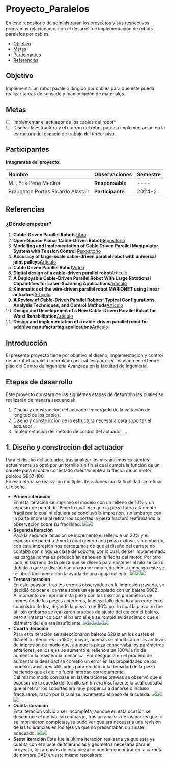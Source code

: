 # Proyecto_Paralelos
En este repositorio de administrarán los proyectos y sus respectivos programas relacionados con el desarrollo e implementación de robots paralelos por cables.

- [Objetivo](#objetivo)
- [Metas](#metas)
- [Participantes](#participantes)
- [Referencias](#referencias)

## Objetivo

Implementar un robot paralelo dirigido por cables para que este pueda realizar tareas de sensado y manipulación de materiales.

## Metas

- [ ] Implementar el actuador de los cables del robot*
- [ ] Diseñar la estructura y el cuerpo del robot para su implementación en la estructura del espacio de trabajo del tercer piso.

## Participantes

**Integrantes del proyecto:**

| Nombre | Observaciones | Semestre |
| :----------| :----------- | :----------- |
| M.I. Erik Peña Medina | **Responsable** | ---- 
| Braughton Portas Ricardo Alastair | **Participante** | 2024-2 |


## Referencias

### ¿Dónde empezar?



1. **Cable-Driven Parallel Robots**[Libro](https://link.springer.com/content/pdf/10.1007/978-3-319-76138-1.pdf).
2. **Open-Source Planar Cable-Driven Robot**[Repositorio](https://github.com/LionelBirglen/OpenSourcePlanarCableRobot/tree/main)
3. **Modelling and Implementation of Cable Driven Parallel Manipulator System with Tension Control** [Repositorio](https://github.com/siddharthumakarthikeyan/Cable-Driven-Parallel-Robots-CDPR-Modelling)
4. **Accuracy of large-scale cable-driven parallel robot with universal joint pulleys**[Articulo](https://hal.science/hal-03393239/)
5. **Cable Driven Parallel Robot**[Video](https://www.youtube.com/watch?v=cxKAWujUV-c)
6. **Digital design of a сable-driven parallel robot**[Articulo](https://iopscience.iop.org/article/10.1088/1757-899X/945/1/012085/pdf)
7. **A Deployable Cable-Driven Parallel Robot With Large Rotational Capabilities for Laser-Scanning Applications**[Articulo](https://ieeexplore.ieee.org/abstract/document/9076279)
8. **Kinematics of the wire-driven parallel robot MARIONET using linear actuators**[Articulo](https://ieeexplore.ieee.org/abstract/document/4543803)
9. **A Review of Cable-Driven Parallel Robots: Typical Configurations, Analysis Techniques, and Control Methods**[Articulo](https://ieeexplore.ieee.org/abstract/document/9745192)
10. **Design and Development of a New Cable-Driven Parallel Robot for Waist Rehabilitation**[Articulo](https://ieeexplore.ieee.org/abstract/document/8716563)
11. **Design and implementation of a cable-driven parallel robot for additive manufacturing applications**[Articulo](https://www.sciencedirect.com/science/article/abs/pii/S0957415822000964)
## Introducción
El presente proyecto tiene por objetivo el diseño, implementación y control de un robot paralelo controlado por cables para ser instalado en el tercer piso del Centro de Ingeniería Avanzada en la facultad de Ingeniería.
## Etapas de desarrollo
Este proyecto constara de las siguientes etapas de desarrollo las cuales se realizarán de manera secuencial:
1. Diseño y construcción del actuador encargado de la variación de longitud de los cables.
2. Diseño y construcción de la estructura necesaria para soportar el actuador .
3. Implementación del método de control del actuador 
...
## 1. Diseño y constrcción del actuador
Para el diseño del actuador, tras analizar los mecanismos existentes actualmente se optó por un tornillo sin fin el cual cumpla la función de un carrete para el cable conectado directamente a la flecha de un motor pololou GB37-100.  
En esta etapa se realizaron múltiples iteraciones con la finalidad de refinar el diseño.

- **Primera iteración**  
En esta iteración se imprimió el modelo con un relleno de 10% y un espesor de pared de .8mm lo cual hizo que la pieza fuera altamente frágil por lo cual ni siquiera se concluyó la impresión, sin embargo con la parte impresa al retirar los soportes la pieza fracturó reafirmando la observación sobre su fragilidad.
<img src="Imagenes/PrimeraIteracion.jpg"><img src="Imagenes/PrimeraIteracion2.jpg">
- **Segunda iteración**  
Para la segunda iteración se incrementó el relleno a un 20% y el espesor de pared a 2mm lo cual generó una pieza exitosa, sin embargo, con esta impresión nos percatamos de que el diseño del carrete no contaba con ninguna clase de soporte, por lo cual, de ser implementado las cargas normales producirían daños en la flecha del motor. Por otro lado, el barreno de la pieza que se diseñó para sostener el hilo se cerró debido a que se diseñó con un grosor muy reducido si embargo este se re-abrió fácilmente con la ayuda de una aguja caliente.
<img src="Imagenes/SegundaIteracion.jpg"><img src="Imagenes/SegundaIteracion2.jpg"><img src="Imagenes/SegundaIteracion3.jpg">
- **Tercera iteracion**  
En esta ocasión, tras los errores observados en la impresión pasada, se decidió colocar el carrete sobre un eje acoplado con un balero 608Z.  
Al momento de imprimir esta pieza con los mismos parámetros de impresión de las piezas anteriores, la pieza fallo debido a un corte en el suministro de luz, dejando la pieza a un 80% por lo cual la pieza no fue útil sin embargo se realizaron pruebas de ajuste del eje con el balero, pero al intentar colocar el balero el eje se rompió evidenciando que el diámetro del eje era insuficiente.
<img src="Imagenes/TerceraIteracion.jpg"><img src="Imagenes/TerceraIteracion2.jpg"><img src="Imagenes/TerceraIteracion3.jpg"><img src="Imagenes/TerceraIteracion4.jpg"><img src="Imagenes/TerceraIteracion5.jpg">
- **Cuarta iteración**  
Para esta iteración se seleccionaron baleros 6201z en los cuales el diámetro interior es un 150% mayor, además se modificaron los archivos de impresión de modo que, aunque la pieza conservaba los parámetros anteriores, en los ejes se aumentó el relleno a un 100% a fin de aumentar la resistencia mecánica. Por desgracia en el proceso de aumentar la densidad se cometió un error en las propiedades de los modelos auxiliares utilizados para modificar la densidad de la pieza haciendo que el eje no fuera impreso correctamente.  
Del mismo modo con base en las iteraciones previas se observó que el espesor de la cuerda del tornillo sin fin era insuficiente lo cual causaba que al retirar los soportes era muy propensa a dañarse o incluso fracturarse, razón por la cual se incrementó el paso de la cuerda.
<img src="Imagenes/CuartaIteracion.jpg"><img src="Imagenes/CuartaIteracion2.jpg"><img src="Imagenes/Cuartateracion3.jpg">  
- **Quinta iteración**  
Esta iteración volvió a ser incompleta, aunque en esta ocasión se desconoce el motivo, sin embargo, tras un análisis de las partes que si se imprimieron completas, se pudo ver que era necesaria una revisión de las tolerancias en los ejes ya que no presentaban un ajuste adecuado.
<img src="Imagenes/QuintaIteracion.jpg"><img src="Imagenes/Quinta iteracion2.jpg">
- **Sexta iteración**
Esta fue la última iteración realizada ya que esta ya cuenta con el ajuste de tolerancias y geometría necesaria para el proyecto, los archivos de esta pieza se pueden encontrar en la carpeta de nombre CAD en este mismo repositorio.
